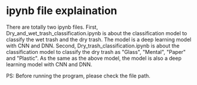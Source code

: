 # ipynb file explaination
There are totally two ipynb files.
First, Dry_and_wet_trash_classification.ipynb is about the classification model to classify the wet trash and the dry trash. The model is a deep learning model with CNN and DNN.
Second, Dry_trash_classification.ipynb is about the classification model to classify the dry trash as "Glass", "Mental", "Paper" and "Plastic". As the same as the above model, the model is also a deep learning model with CNN and DNN.


PS:
Before running the program, please check the file path.
